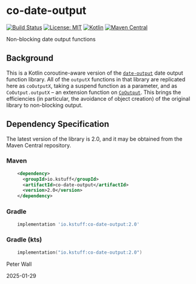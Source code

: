# co-date-output

[![Build Status](https://github.com/pwall567/co-date-output/actions/workflows/build.yml/badge.svg)](https://github.com/pwall567/co-date-output/actions/workflows/build.yml)
[![License: MIT](https://img.shields.io/badge/License-MIT-yellow.svg)](https://opensource.org/licenses/MIT)
[![Kotlin](https://img.shields.io/static/v1?label=Kotlin&message=v2.0.21&color=7f52ff&logo=kotlin&logoColor=7f52ff)](https://github.com/JetBrains/kotlin/releases/tag/v2.0.21)
[![Maven Central](https://img.shields.io/maven-central/v/io.kstuff/co-date-output?label=Maven%20Central)](https://search.maven.org/search?q=g:%22io.kstuff%22%20AND%20a:%22co-date-output%22)

Non-blocking date output functions

## Background

This is a Kotlin coroutine-aware version of the [`date-output`](https://github.com/pwall567/date-output) date output
function library.
All of the `outputX` functions in that library are replicated here as `coOutputX`, taking a suspend function as a
parameter, and as `CoOutput.outputX` &ndash; an extension function on
[`CoOutput`](https://github.com/pwall567/co-int-output/blob/main/README.md#cooutput).
This brings the efficiencies (in particular, the avoidance of object creation) of the original library to non-blocking
output.

## Dependency Specification

The latest version of the library is 2.0, and it may be obtained from the Maven Central repository.

### Maven
```xml
    <dependency>
      <groupId>io.kstuff</groupId>
      <artifactId>co-date-output</artifactId>
      <version>2.0</version>
    </dependency>
```
### Gradle
```groovy
    implementation 'io.kstuff:co-date-output:2.0'
```
### Gradle (kts)
```kotlin
    implementation("io.kstuff:co-date-output:2.0")
```

Peter Wall

2025-01-29
